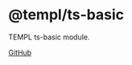 # @templ/ts-basic

TEMPL ts-basic module.

[GitHub](https://github.com/rjoydip/templ/tree/main/packages/ts-basic)
